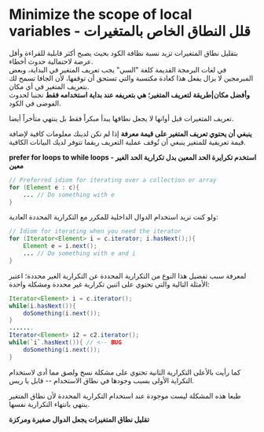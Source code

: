 # Minimize the scope of local variables - قلل النطاق الخاص بالمتغيرات


بتقليل نطاق المتغيرات تزيد نسبة نظافة الكود بحيث يصبح أكثر قابلية للقراءة وأقل عرضة لاحتمالية حدوث أخطاء.\
في لغات البرمجة القديمة كلغة "السي" يجب تعريف المتغير في البداية، وبعض المبرمجين لا يزال يفعل هذا كعادة مكتسبة والتي تستحق أن توقفها، لأن الجافا تسمح لك بتعريف المتغير في أي مكان.\
**وأفضل مكان|طريقة لتعريف المتغير؛ هي بتعريفه عند بداية استخدامه فقط** تجنبا لحدوث الفوضى في الكود.

تعريف المتغيرات قبل أوانها لا يجعل نطاقها يبدأ مبكراً فقط بل ينتهي متأخراً أيضا.

**ينبغي أن يحتوي تعريف المتغير على قيمة معرفة** إذا لم تكن لدينك معلومات كافية لإضافة قيمة تعريفية للمتغير ينبغي أن تُوقف عملية التعريف ريقما تتوفر لديك البيانات الكافية.


**prefer for loops to while loops - استخدم تكرايرة الحد المعين بدل تكرارية الحد الغير معين**

```java
// Preferred idiom for iterating over a collection or array
for (Element e : c){
    ... // Do something with e
}
```

ولو كنت تريد استخدام الدوال الداخلية للمكرر مع التكرارية المحددة العادية:

```java
// Idiom for iterating when you need the iterator
for (Iterator<Element> i = c.iterator; i.hasNext();){
    Element e = i.next();
    ... // Do something with e and i
}
```

لمعرفة سبب تفضيل هذا النوع من التكرارية المحددة عن التكرارية الغير محددة؛ اعتبر الأمثلة التالية والتي تحتوي على اثنين تكرارية غير محددة ومشكلة واحدة:

```java
Iterator<Element> i = c.iterator();
while(i.hasNext()){
    doSomething(i.next());
}
.......
Iterator<Element> i2 = c2.iterator();
while(`i`.hasNext()){ // <-- BUG
    doSomething(i.next());
}
```

كما رأيت بالأعلى التكرارية الثانية تحتوي على مشكلة نسخ ولصق مما أدى لاستخدام التكراية الأولى بسبب وجودها في نطاق الاستخدام -- قابل يا ريس.

طبعا هذه المشكلة ليست موجودة عند استخدام التكرارية المحددة لأن نطاق المتغير ينتهي بانتهاء التكرارية نفسها.


**تقليل نطاق المتغيرات يجعل الدوال صغيرة ومركزة**
